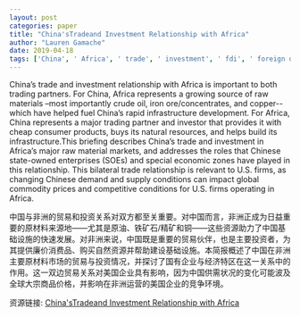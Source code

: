 ```yaml
---
layout: post
categories: paper
title: "China'sTradeand Investment Relationship with Africa"
author: "Lauren Gamache"
date: 2019-04-18
tags: ['China', ' Africa', ' trade', ' investment', ' fdi', ' foreign direct investment']
---
```


China’s trade and investment relationship with Africa is important to both trading partners. For China, Africa represents a growing source of raw materials –most importantly crude oil, iron ore/concentrates, and copper-- which have helped fuel China’s rapid infrastructure development. For Africa, China represents a major trading partner and investor that provides it with cheap consumer products, buys its natural resources, and helps build its infrastructure.This briefing describes China’s trade and investment in Africa’s major raw material markets, and addresses the roles that Chinese state-owned enterprises (SOEs) and special economic zones have played in this relationship. This bilateral trade relationship is relevant to U.S. firms, as changing Chinese demand and supply conditions can impact global commodity prices and competitive conditions for U.S. firms operating in Africa.

中国与非洲的贸易和投资关系对双方都至关重要。对中国而言，非洲正成为日益重要的原材料来源地——尤其是原油、铁矿石/精矿和铜——这些资源助力了中国基础设施的快速发展。对非洲来说，中国既是重要的贸易伙伴，也是主要投资者，为其提供廉价消费品、购买自然资源并帮助建设基础设施。本简报概述了中国在非洲主要原材料市场的贸易与投资情况，并探讨了国有企业与经济特区在这一关系中的作用。这一双边贸易关系对美国企业具有影响，因为中国供需状况的变化可能波及全球大宗商品价格，并影响在非洲运营的美国企业的竞争环境。

资源链接: [China'sTradeand Investment Relationship with Africa](https://papers.ssrn.com/sol3/papers.cfm?abstract_id=3370575)
